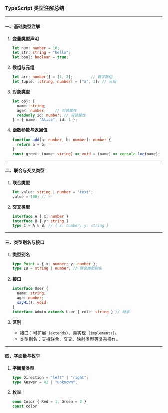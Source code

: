 ### **TypeScript 类型注解总结**

---

#### **一、基础类型注解**
1. **变量类型声明**  
   ```typescript
   let num: number = 10;
   let str: string = "hello";
   let bool: boolean = true;
   ```

2. **数组与元组**  
   ```typescript
   let arr: number[] = [1, 2];        // 数字数组
   let tuple: [string, number] = ["a", 1]; // 元组
   ```

3. **对象类型**  
   ```typescript
   let obj: { 
     name: string; 
     age?: number;    // 可选属性
     readonly id: number; // 只读属性
   } = { name: "Alice", id: 1 };
   ```

4. **函数参数与返回值**  
   ```typescript
   function add(a: number, b: number): number {
     return a + b;
   }
   const greet: (name: string) => void = (name) => console.log(name);
   ```

---

#### **二、联合与交叉类型**
1. **联合类型**  
   ```typescript
   let value: string | number = "text";
   value = 100; // ✅
   ```

2. **交叉类型**  
   ```typescript
   interface A { x: number }
   interface B { y: string }
   type C = A & B; // { x: number; y: string }
   ```

---

#### **三、类型别名与接口**
1. **类型别名**  
   ```typescript
   type Point = { x: number; y: number };
   type ID = string | number; // 联合类型别名
   ```

2. **接口**  
   ```typescript
   interface User {
     name: string;
     age: number;
     sayHi(): void;
   }
   interface Admin extends User { role: string } // 继承
   ```

3. **区别**  
   - 接口：可扩展（`extends`）、类实现（`implements`）。  
   - 类型别名：支持联合、交叉、映射类型等复杂操作。

---

#### **四、字面量与枚举**
1. **字面量类型**  
   ```typescript
   type Direction = "left" | "right";
   type Answer = 42 | "unknown";
   ```

2. **枚举**  
   ```typescript
   enum Color { Red = 1, Green = 2 }
   const color